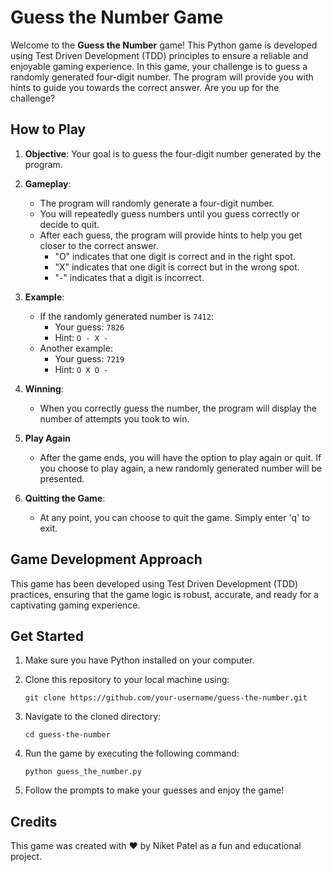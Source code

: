 # Guess the Number Game

Welcome to the **Guess the Number** game! This Python game is developed using Test Driven Development (TDD) principles to ensure a reliable and enjoyable gaming experience. In this game, your challenge is to guess a randomly generated four-digit number. The program will provide you with hints to guide you towards the correct answer. Are you up for the challenge?

## How to Play

1. **Objective**: Your goal is to guess the four-digit number generated by the program.

2. **Gameplay**:
   - The program will randomly generate a four-digit number.
   - You will repeatedly guess numbers until you guess correctly or decide to quit.
   - After each guess, the program will provide hints to help you get closer to the correct answer.
     - "O" indicates that one digit is correct and in the right spot.
     - "X" indicates that one digit is correct but in the wrong spot.
     - "-" indicates that a digit is incorrect.

3. **Example**:
   - If the randomly generated number is `7412`:
     - Your guess: `7826`
     - Hint: `O - X -`
   - Another example:
     - Your guess: `7219`
     - Hint: `O X O -`

4. **Winning**:
    - When you correctly guess the number, the program will display the number of attempts you took to win.

5. **Play Again**
    - After the game ends, you will have the option to play again or quit.
      If you choose to play again, a new randomly generated number will be presented.

6. **Quitting the Game**:
   - At any point, you can choose to quit the game. Simply enter 'q' to exit.

## Game Development Approach

This game has been developed using Test Driven Development (TDD) practices, ensuring that the game logic is robust, accurate, and ready for a captivating gaming experience.

## Get Started

1. Make sure you have Python installed on your computer.

2. Clone this repository to your local machine using:
   ```
   git clone https://github.com/your-username/guess-the-number.git
   ```

3. Navigate to the cloned directory:
   ```
   cd guess-the-number
   ```

4. Run the game by executing the following command:
   ```
   python guess_the_number.py
   ```

5. Follow the prompts to make your guesses and enjoy the game!

## Credits

This game was created with ❤️ by Niket Patel as a fun and educational project.